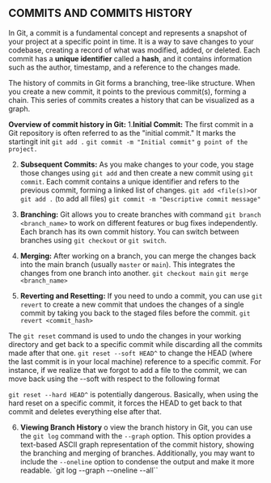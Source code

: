 ## COMMITS AND COMMITS HISTORY

In Git, a commit is a fundamental concept and represents a snapshot of your project at a specific point in time. It is a way to save changes to your codebase, creating a record of what was modified, added, or deleted. Each commit has a **unique identifier** called a **hash**, and it contains information such as the author, timestamp, and a reference to the changes made.

The history of commits in Git forms a branching, tree-like structure. When you create a new commit, it points to the previous commit(s), forming a chain. This series of commits creates a history that can be visualized as a graph.

**Overview of commit history in Git:** 1.**Initial Commit:**
The first commit in a Git repository is often referred to as the "initial commit." It marks the startingit init
`git add .`
`git commit -m "Initial commit"`
`g point of the project.`

2. **Subsequent Commits:**
   As you make changes to your code, you stage those changes using `git add` and then create a new commit using `git commit`. Each commit contains a unique identifier and refers to the previous commit, forming a linked list of changes.
   `git add <file(s)>`or `git add .` (to add all files)
   `git commit -m "Descriptive commit message"`

3. **Branching:**
   Git allows you to create branches with command `git branch <branch_name>` to work on different features or bug fixes independently. Each branch has its own commit history. You can switch between branches using `git checkout` or `git switch`.

4. **Merging:**
   After working on a branch, you can merge the changes back into the main branch (usually `master` or `main`). This integrates the changes from one branch into another.
   `git checkout main`
   `git merge <branch_name>`

5. **Reverting and Resetting:**
   If you need to undo a commit, you can use `git revert` to create a new commit that undoes the changes of a single commit by taking you back to the staged files before the commit.
   `git revert <commit_hash>`

The `git reset` command is used to undo the changes in your working directory and get back to a specific commit while discarding all the commits made after that one.
`git reset --soft HEAD^` to change the HEAD (where the last commit is in your local machine) reference to a specific commit. For instance, if we realize that we forgot to add a file to the commit, we can move back using the --soft with respect to the following format

`git reset --hard HEAD^` is potentially dangerous. Basically, when using the hard reset on a specific commit, it forces the HEAD to get back to that commit and deletes everything else after that.

6. **Viewing Branch History**
   o view the branch history in Git, you can use the `git log` command with the `--graph` option. This option provides a text-based ASCII graph representation of the commit history, showing the branching and merging of branches. Additionally, you may want to include the `--oneline` option to condense the output and make it more readable.
   `git log --graph --oneline --all``
